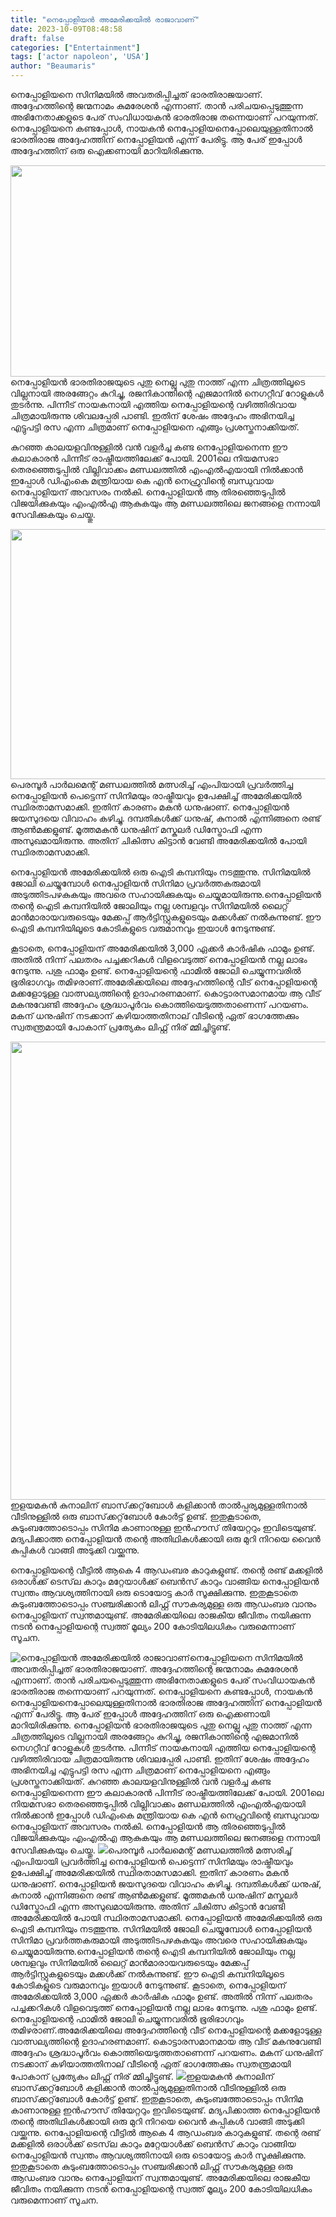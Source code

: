 ```yaml
---
title: "നെപ്പോളിയൻ അമേരിക്കയിൽ രാജാവാണ്"
date: 2023-10-09T08:48:58
draft: false
categories: ["Entertainment"]
tags: ['actor napoleon', 'USA']
author: "Beaumaris"
---
```


നെപ്പോളിയനെ സിനിമയിൽ അവതരിപ്പിച്ചത് ഭാരതിരാജയാണ്. അദ്ദേഹത്തിന്റെ ജന്മനാമം കുമരേശൻ എന്നാണ്. താൻ പരിചയപ്പെടുത്തുന്ന അഭിനേതാക്കളുടെ പേര് സംവിധായകൻ ഭാരതിരാജ തന്നെയാണ് പറയുന്നത്. നെപ്പോളിയനെ കണ്ടപ്പോൾ, നായകൻ നെപ്പോളിയനെപ്പോലെയുള്ളതിനാൽ ഭാരതിരാജ അദ്ദേഹത്തിന് നെപ്പോളിയൻ എന്ന് പേരിട്ടു. ആ പേര് ഇപ്പോൾ അദ്ദേഹത്തിന് ഒരു ഐക്കണായി മാറിയിരിക്കുന്നു.

<img class="size-full wp-image-424245 aligncenter" src="https://cdn.boolokam.com/articles/2023/10/qddddff.jpg" alt="" width="600" height="338" />നെപ്പോളിയൻ ഭാരതിരാജയുടെ പുതു നെല്ലു പുതു നാത്ത് എന്ന ചിത്രത്തിലൂടെ വില്ലനായി അരങ്ങേറ്റം കുറിച്ചു, രജനികാന്തിന്റെ എജമാനിൽ നെഗറ്റീവ് റോളുകൾ തുടർന്നു. പിന്നീട് നായകനായി എത്തിയ നെപ്പോളിയന്റെ വഴിത്തിരിവായ ചിത്രമായിരുന്നു ശിവലപ്പേരി പാണ്ടി. ഇതിന് ശേഷം അദ്ദേഹം അഭിനയിച്ച എട്ടുപട്ടി രസ എന്ന ചിത്രമാണ് നെപ്പോളിയനെ എങ്ങും പ്രശസ്തനാക്കിയത്.

കുറഞ്ഞ കാലയളവിനുള്ളിൽ വൻ വളർച്ച കണ്ട നെപ്പോളിയനെന്ന ഈ കലാകാരൻ പിന്നീട് രാഷ്ട്രീയത്തിലേക്ക് പോയി. 2001ലെ നിയമസഭാ തെരഞ്ഞെടുപ്പിൽ വില്ലിവാക്കം മണ്ഡലത്തിൽ എംഎൽഎയായി നിൽക്കാൻ ഇപ്പോൾ ഡിഎംകെ മന്ത്രിയായ കെ എൻ നെഹ്രുവിന്റെ ബന്ധുവായ നെപ്പോളിയന് അവസരം നൽകി. നെപ്പോളിയൻ ആ തിരഞ്ഞെടുപ്പിൽ വിജയിക്കുകയും എംഎൽഎ ആകുകയും ആ മണ്ഡലത്തിലെ ജനങ്ങളെ നന്നായി സേവിക്കുകയും ചെയ്തു.

<img class="size-full wp-image-424246 aligncenter" src="https://cdn.boolokam.com/articles/2023/10/dqddddddd.png" alt="" width="600" height="400" />പെരമ്പൂർ പാർലമെന്റ് മണ്ഡലത്തിൽ മത്സരിച്ച് എംപിയായി പ്രവർത്തിച്ച നെപ്പോളിയൻ പെട്ടെന്ന് സിനിമയും രാഷ്ട്രീയവും ഉപേക്ഷിച്ച് അമേരിക്കയിൽ സ്ഥിരതാമസമാക്കി. ഇതിന് കാരണം മകൻ ധനുഷാണ്. നെപ്പോളിയൻ ജയസുദയെ വിവാഹം കഴിച്ചു. ദമ്പതികൾക്ക് ധനുഷ്, കുനാൽ എന്നിങ്ങനെ രണ്ട് ആൺമക്കളുണ്ട്. മൂത്തമകൻ ധനുഷിന് മസ്കുലർ ഡിസ്ട്രോഫി എന്ന അസുഖമായിരുന്നു. അതിന് ചികിത്സ കിട്ടാൻ വേണ്ടി അമേരിക്കയിൽ പോയി സ്ഥിരതാമസമാക്കി.

നെപ്പോളിയൻ അമേരിക്കയിൽ ഒരു ഐടി കമ്പനിയും നടത്തുന്നു. സിനിമയിൽ ജോലി ചെയ്യുമ്പോൾ നെപ്പോളിയൻ സിനിമാ പ്രവർത്തകരുമായി അടുത്തിടപഴകുകയും അവരെ സഹായിക്കുകയും ചെയ്യുമായിരുന്നു.നെപ്പോളിയൻ തന്റെ ഐടി കമ്പനിയിൽ ജോലിയും നല്ല ശമ്പളവും സിനിമയിൽ ലൈറ്റ് മാൻമാരായവരുടെയും മേക്കപ്പ് ആർട്ടിസ്റ്റുകളുടെയും മക്കൾക്ക് നൽകുന്നുണ്ട്. ഈ ഐടി കമ്പനിയിലൂടെ കോടികളുടെ വരുമാനവും ഇയാൾ നേടുന്നുണ്ട്.

കൂടാതെ, നെപ്പോളിയന് അമേരിക്കയിൽ 3,000 ഏക്കർ കാർഷിക ഫാമും ഉണ്ട്. അതിൽ നിന്ന് പലതരം പച്ചക്കറികൾ വിളവെടുത്ത് നെപ്പോളിയൻ നല്ല ലാഭം നേടുന്നു. പശു ഫാമും ഉണ്ട്. നെപ്പോളിയന്റെ ഫാമിൽ ജോലി ചെയ്യുന്നവരിൽ ഭൂരിഭാഗവും തമിഴരാണ്.അമേരിക്കയിലെ അദ്ദേഹത്തിന്റെ വീട് നെപ്പോളിയന്റെ മക്കളോടുള്ള വാത്സല്യത്തിന്റെ ഉദാഹരണമാണ്. കൊട്ടാരസമാനമായ ആ വീട് മകനുവേണ്ടി അദ്ദേഹം ശ്രദ്ധാപൂർവം കൊത്തിയെടുത്തതാണെന്ന് പറയണം. മകന് ധനുഷിന് നടക്കാന് കഴിയാത്തതിനാല് വീടിന്റെ ഏത് ഭാഗത്തേക്കും സ്വതന്ത്രമായി പോകാന് പ്രത്യേകം ലിഫ്റ്റ് നിര് മ്മിച്ചിട്ടുണ്ട്.

<img class="size-full wp-image-424247 aligncenter" src="https://cdn.boolokam.com/articles/2023/10/napoleon-house-bar-cafe.jpg" alt="" width="550" height="733" />ഇളയമകൻ കുനാലിന് ബാസ്‌ക്കറ്റ്‌ബോൾ കളിക്കാൻ താൽപ്പര്യമുള്ളതിനാൽ വീടിനുള്ളിൽ ഒരു ബാസ്‌ക്കറ്റ്‌ബോൾ കോർട്ട് ഉണ്ട്. ഇതുകൂടാതെ, കുടുംബത്തോടൊപ്പം സിനിമ കാണാനുള്ള ഇൻഹൗസ് തിയേറ്ററും ഇവിടെയുണ്ട്. മദ്യപിക്കാത്ത നെപ്പോളിയൻ തന്റെ അതിഥികൾക്കായി ഒരു മുറി നിറയെ വൈൻ കുപ്പികൾ വാങ്ങി അടുക്കി വയ്ക്കുന്നു.

നെപ്പോളിയന്റെ വീട്ടിൽ ആകെ 4 ആഡംബര കാറുകളുണ്ട്. തന്റെ രണ്ട് മക്കളിൽ ഒരാൾക്ക് ടെസ്‌ല കാറും മറ്റേയാൾക്ക് ബെൻസ് കാറും വാങ്ങിയ നെപ്പോളിയൻ സ്വന്തം ആവശ്യത്തിനായി ഒരു ടൊയോട്ട കാർ സൂക്ഷിക്കുന്നു. ഇതുകൂടാതെ കുടുംബത്തോടൊപ്പം സഞ്ചരിക്കാൻ ലിഫ്റ്റ് സൗകര്യമുള്ള ഒരു ആഡംബര വാനും നെപ്പോളിയന് സ്വന്തമായുണ്ട്. അമേരിക്കയിലെ രാജകീയ ജീവിതം നയിക്കുന്ന നടൻ നെപ്പോളിയന്റെ സ്വത്ത് മൂല്യം 200 കോടിയിലധികം വരുമെന്നാണ് സൂചന.


![നെപ്പോളിയൻ അമേരിക്കയിൽ രാജാവാണ്](https://cdn.boolokam.com/articles/2023/10/qddddff.jpg)നെപ്പോളിയനെ സിനിമയിൽ അവതരിപ്പിച്ചത് ഭാരതിരാജയാണ്. അദ്ദേഹത്തിന്റെ ജന്മനാമം കുമരേശൻ എന്നാണ്. താൻ പരിചയപ്പെടുത്തുന്ന അഭിനേതാക്കളുടെ പേര് സംവിധായകൻ ഭാരതിരാജ തന്നെയാണ് പറയുന്നത്. നെപ്പോളിയനെ കണ്ടപ്പോൾ, നായകൻ നെപ്പോളിയനെപ്പോലെയുള്ളതിനാൽ ഭാരതിരാജ അദ്ദേഹത്തിന് നെപ്പോളിയൻ എന്ന് പേരിട്ടു. ആ പേര് ഇപ്പോൾ അദ്ദേഹത്തിന് ഒരു ഐക്കണായി മാറിയിരിക്കുന്നു. നെപ്പോളിയൻ ഭാരതിരാജയുടെ പുതു നെല്ലു പുതു നാത്ത് എന്ന ചിത്രത്തിലൂടെ വില്ലനായി അരങ്ങേറ്റം കുറിച്ചു, രജനികാന്തിന്റെ എജമാനിൽ നെഗറ്റീവ് റോളുകൾ തുടർന്നു. പിന്നീട് നായകനായി എത്തിയ നെപ്പോളിയന്റെ വഴിത്തിരിവായ ചിത്രമായിരുന്നു ശിവലപ്പേരി പാണ്ടി. ഇതിന് ശേഷം അദ്ദേഹം അഭിനയിച്ച എട്ടുപട്ടി രസ എന്ന ചിത്രമാണ് നെപ്പോളിയനെ എങ്ങും പ്രശസ്തനാക്കിയത്. കുറഞ്ഞ കാലയളവിനുള്ളിൽ വൻ വളർച്ച കണ്ട നെപ്പോളിയനെന്ന ഈ കലാകാരൻ പിന്നീട് രാഷ്ട്രീയത്തിലേക്ക് പോയി. 2001ലെ നിയമസഭാ തെരഞ്ഞെടുപ്പിൽ വില്ലിവാക്കം മണ്ഡലത്തിൽ എംഎൽഎയായി നിൽക്കാൻ ഇപ്പോൾ ഡിഎംകെ മന്ത്രിയായ കെ എൻ നെഹ്രുവിന്റെ ബന്ധുവായ നെപ്പോളിയന് അവസരം നൽകി. നെപ്പോളിയൻ ആ തിരഞ്ഞെടുപ്പിൽ വിജയിക്കുകയും എംഎൽഎ ആകുകയും ആ മണ്ഡലത്തിലെ ജനങ്ങളെ നന്നായി സേവിക്കുകയും ചെയ്തു. ![](https://cdn.boolokam.com/articles/2023/10/dqddddddd.png)പെരമ്പൂർ പാർലമെന്റ് മണ്ഡലത്തിൽ മത്സരിച്ച് എംപിയായി പ്രവർത്തിച്ച നെപ്പോളിയൻ പെട്ടെന്ന് സിനിമയും രാഷ്ട്രീയവും ഉപേക്ഷിച്ച് അമേരിക്കയിൽ സ്ഥിരതാമസമാക്കി. ഇതിന് കാരണം മകൻ ധനുഷാണ്. നെപ്പോളിയൻ ജയസുദയെ വിവാഹം കഴിച്ചു. ദമ്പതികൾക്ക് ധനുഷ്, കുനാൽ എന്നിങ്ങനെ രണ്ട് ആൺമക്കളുണ്ട്. മൂത്തമകൻ ധനുഷിന് മസ്കുലർ ഡിസ്ട്രോഫി എന്ന അസുഖമായിരുന്നു. അതിന് ചികിത്സ കിട്ടാൻ വേണ്ടി അമേരിക്കയിൽ പോയി സ്ഥിരതാമസമാക്കി. നെപ്പോളിയൻ അമേരിക്കയിൽ ഒരു ഐടി കമ്പനിയും നടത്തുന്നു. സിനിമയിൽ ജോലി ചെയ്യുമ്പോൾ നെപ്പോളിയൻ സിനിമാ പ്രവർത്തകരുമായി അടുത്തിടപഴകുകയും അവരെ സഹായിക്കുകയും ചെയ്യുമായിരുന്നു.നെപ്പോളിയൻ തന്റെ ഐടി കമ്പനിയിൽ ജോലിയും നല്ല ശമ്പളവും സിനിമയിൽ ലൈറ്റ് മാൻമാരായവരുടെയും മേക്കപ്പ് ആർട്ടിസ്റ്റുകളുടെയും മക്കൾക്ക് നൽകുന്നുണ്ട്. ഈ ഐടി കമ്പനിയിലൂടെ കോടികളുടെ വരുമാനവും ഇയാൾ നേടുന്നുണ്ട്. കൂടാതെ, നെപ്പോളിയന് അമേരിക്കയിൽ 3,000 ഏക്കർ കാർഷിക ഫാമും ഉണ്ട്. അതിൽ നിന്ന് പലതരം പച്ചക്കറികൾ വിളവെടുത്ത് നെപ്പോളിയൻ നല്ല ലാഭം നേടുന്നു. പശു ഫാമും ഉണ്ട്. നെപ്പോളിയന്റെ ഫാമിൽ ജോലി ചെയ്യുന്നവരിൽ ഭൂരിഭാഗവും തമിഴരാണ്.അമേരിക്കയിലെ അദ്ദേഹത്തിന്റെ വീട് നെപ്പോളിയന്റെ മക്കളോടുള്ള വാത്സല്യത്തിന്റെ ഉദാഹരണമാണ്. കൊട്ടാരസമാനമായ ആ വീട് മകനുവേണ്ടി അദ്ദേഹം ശ്രദ്ധാപൂർവം കൊത്തിയെടുത്തതാണെന്ന് പറയണം. മകന് ധനുഷിന് നടക്കാന് കഴിയാത്തതിനാല് വീടിന്റെ ഏത് ഭാഗത്തേക്കും സ്വതന്ത്രമായി പോകാന് പ്രത്യേകം ലിഫ്റ്റ് നിര് മ്മിച്ചിട്ടുണ്ട്. ![](https://cdn.boolokam.com/articles/2023/10/napoleon-house-bar-cafe.jpg)ഇളയമകൻ കുനാലിന് ബാസ്‌ക്കറ്റ്‌ബോൾ കളിക്കാൻ താൽപ്പര്യമുള്ളതിനാൽ വീടിനുള്ളിൽ ഒരു ബാസ്‌ക്കറ്റ്‌ബോൾ കോർട്ട് ഉണ്ട്. ഇതുകൂടാതെ, കുടുംബത്തോടൊപ്പം സിനിമ കാണാനുള്ള ഇൻഹൗസ് തിയേറ്ററും ഇവിടെയുണ്ട്. മദ്യപിക്കാത്ത നെപ്പോളിയൻ തന്റെ അതിഥികൾക്കായി ഒരു മുറി നിറയെ വൈൻ കുപ്പികൾ വാങ്ങി അടുക്കി വയ്ക്കുന്നു. നെപ്പോളിയന്റെ വീട്ടിൽ ആകെ 4 ആഡംബര കാറുകളുണ്ട്. തന്റെ രണ്ട് മക്കളിൽ ഒരാൾക്ക് ടെസ്‌ല കാറും മറ്റേയാൾക്ക് ബെൻസ് കാറും വാങ്ങിയ നെപ്പോളിയൻ സ്വന്തം ആവശ്യത്തിനായി ഒരു ടൊയോട്ട കാർ സൂക്ഷിക്കുന്നു. ഇതുകൂടാതെ കുടുംബത്തോടൊപ്പം സഞ്ചരിക്കാൻ ലിഫ്റ്റ് സൗകര്യമുള്ള ഒരു ആഡംബര വാനും നെപ്പോളിയന് സ്വന്തമായുണ്ട്. അമേരിക്കയിലെ രാജകീയ ജീവിതം നയിക്കുന്ന നടൻ നെപ്പോളിയന്റെ സ്വത്ത് മൂല്യം 200 കോടിയിലധികം വരുമെന്നാണ് സൂചന.
